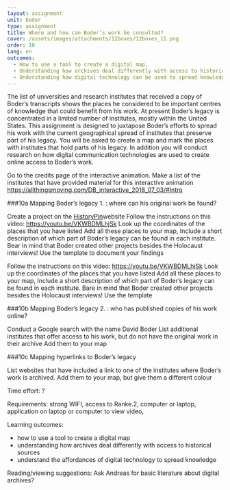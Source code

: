 ```yaml
---
layout: assignment
unit: boder
type: assignment
title: Where and how can Boder’s work be consulted?
cover: /assets/images/attachments/12boxes/12boxes_11.png
order: 10
lang: en
outcomes: 
  -	How to use a tool to create a digital map.
  -	Understanding how archives deal differently with access to historical sources.
  -	Understanding how digital technology can be used to spread knowledge. 
---
```


The list of universities and research institutes that received a copy of Boder’s transcripts shows the places he considered to be important centres of knowledge that could benefit from his work. At present Boder’s legacy is concentrated in a limited number of institutes, mostly within the United States. 
This assignment is designed to juxtapose Boder’s efforts to spread his work with the current geographical spread of institutes that preserve part of his legacy.
You will be asked to create a map and mark the places with institutes that hold parts of his legacy. In addition you will conduct research on how digital communication technologies are used to create online access to Boder’s work.




<!-- more -->

<!-- briefing-student -->


Go to the credits page of the interactive animation. 
Make a list of the institutes that have provided material for this interactive animation  
https://allthingsmoving.com/DB_interactive_2018_07_03/#Intro

<!--section --> 
###10a Mapping Boder’s legacy 1. : where can his original work be found?

Create a project on the [HistoryPin](https://www.historypin.org/en/)website 
Follow the instructions on this video: https://youtu.be/VKWBDMLhjSk 
Look up the coordinates of the places that you have listed
Add all these places to your map, 
Include a short description of which part of Boder’s legacy can be found in each institute. Bear in mind that Boder created other projects besides the Holocaust interviews!
Use the template to document your findings 

 
Follow the instructions on this video: https://youtu.be/VKWBDMLhjSk 
Look up the coordinates of the places that you have listed
Add all these places to your map, 
Include a short description of which part of Boder’s legacy can be found in each institute. Bare in mind that Boder created other projects besides the Holocaust interviews!
Use the template 

<!--section --> 
###10b  Mapping Boder’s legacy 2. : who has published copies of his work online?    

Conduct a Google search with the name David Boder
List additional institutes that offer access to his work, but do not have the original work in their archive
Add them to your map

<!--section --> 
###10c  Mapping hyperlinks to Boder’s legacy

List websites that have included a link to one of the institutes where Boder’s work is archived. 
Add them to your map, but give them a different colour 

<!-- briefing-teacher -->

Time effort: ?

Requirements:  strong WIFI, access to Ranke.2, computer or laptop,
application on laptop or computer to view video, 

Learning outcomes: 
- how to use a tool to create a digital map
- understanding how archives deal differently with access  to historical sources
- understand the affordances of digital technology to spread knowledge 


Reading/viewing  suggestions:
Ask Andreas for basic literature about digital archives?




